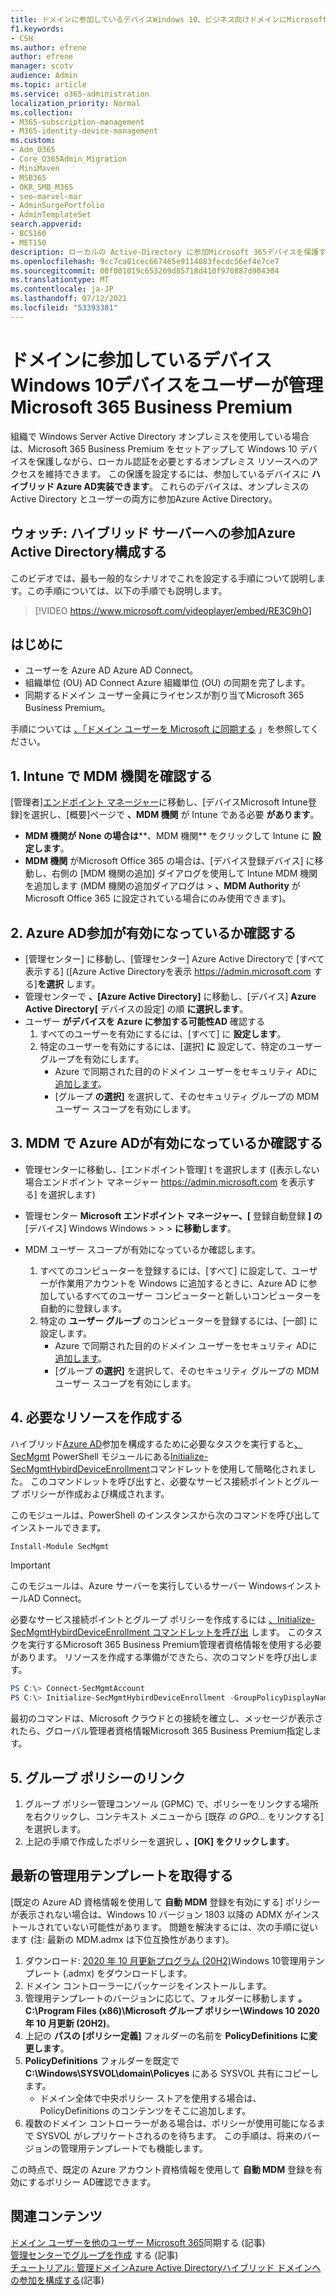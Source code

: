 ```yaml
---
title: ドメインに参加しているデバイスWindows 10、ビジネス向けドメインにMicrosoft 365有効にする
f1.keywords:
- CSH
ms.author: efrene
author: efrene
manager: scotv
audience: Admin
ms.topic: article
ms.service: o365-administration
localization_priority: Normal
ms.collection:
- M365-subscription-management
- M365-identity-device-management
ms.custom:
- Adm_O365
- Core_O365Admin_Migration
- MiniMaven
- MSB365
- OKR_SMB_M365
- seo-marvel-mar
- AdminSurgePortfolio
- AdminTemplateSet
search.appverid:
- BCS160
- MET150
description: ローカルの Active-Directory に参加Microsoft 365デバイスを保護するために、Windows 10をわずか数ステップで有効にする方法について説明します。
ms.openlocfilehash: 9cc7ca01cec667465e9114083fecdc56ef4e7ce7
ms.sourcegitcommit: 00f001019c653269d85718d410f970887d904304
ms.translationtype: MT
ms.contentlocale: ja-JP
ms.lasthandoff: 07/12/2021
ms.locfileid: "53393381"
---
```

# <a name="enable-domain-joined-windows-10-devices-to-be-managed-by-microsoft-365-business-premium"></a>ドメインに参加しているデバイスWindows 10デバイスをユーザーが管理Microsoft 365 Business Premium

組織で Windows Server Active Directory オンプレミスを使用している場合は、Microsoft 365 Business Premium をセットアップして Windows 10 デバイスを保護しながら、ローカル認証を必要とするオンプレミス リソースへのアクセスを維持できます。
この保護を設定するには、参加しているデバイスに **ハイブリッド Azure AD実装できます**。 これらのデバイスは、オンプレミスの Active Directory とユーザーの両方に参加Azure Active Directory。

## <a name="watch-configure-hybrid-azure-active-directory-join"></a>ウォッチ: ハイブリッド サーバーへの参加Azure Active Directory構成する

このビデオでは、最も一般的なシナリオでこれを設定する手順について説明します。この手順については、以下の手順でも説明します。

> [!VIDEO https://www.microsoft.com/videoplayer/embed/RE3C9hO]
  
## <a name="before-you-begin"></a>はじめに

- ユーザーを Azure AD Azure AD Connect。
- 組織単位 (OU) AD Connect Azure 組織単位 (OU) の同期を完了します。
- 同期するドメイン ユーザー全員にライセンスが割り当てMicrosoft 365 Business Premium。

手順については [、「ドメイン ユーザーを Microsoft に同期する](manage-domain-users.md) 」を参照してください。

## <a name="1-verify-mdm-authority-in-intune"></a>1. Intune で MDM 機関を確認する

[管理者][エンドポイント マネージャー](https://endpoint.microsoft.com/#blade/Microsoft_Intune_Enrollment/EnrollmentMenu/overview)に移動し、[デバイスMicrosoft Intune登録]を選択し、[概要]ページで **、MDM 機関** が Intune である必要 **があります**。

- **MDM 機関が** **None の場合は****、MDM 機関** をクリックして Intune に **設定します**。
- **MDM 機関** がMicrosoft Office 365 の場合は、[デバイス登録デバイス] に移動し、右側の [MDM 機関の追加] ダイアログを使用して Intune MDM 機関を追加します (MDM 機関の追加ダイアログは  >  **、MDM Authority** が Microsoft Office 365 に設定されている場合にのみ使用できます)。

## <a name="2-verify-azure-ad-is-enabled-for-joining-computers"></a>2. Azure AD参加が有効になっているか確認する

- [管理センター] に移動し、[管理センター] Azure Active Directoryで [すべて表示する] ([Azure Active Directoryを表示 <a href="https://go.microsoft.com/fwlink/p/?linkid=2024339" target="_blank">https://admin.microsoft.com</a> する]**を選択** します。  
- 管理センターで **、[Azure Active Directory]** に移動し、[デバイス]  **Azure Active Directory[** デバイスの設定] の順 **に選択します**。
- ユーザー **がデバイスを Azure に参加する可能性AD** 確認する 
    1. すべてのユーザーを有効にするには、[すべて] に **設定します**。
    2. 特定のユーザーを有効にするには、[選択] **に** 設定して、特定のユーザー グループを有効にします。
        - Azure で同期された目的のドメイン ユーザーをセキュリティ ADに [追加します](../admin/create-groups/create-groups.md)。
        - [グループ **の選択]** を選択して、そのセキュリティ グループの MDM ユーザー スコープを有効にします。

## <a name="3-verify-azure-ad-is-enabled-for-mdm"></a>3. MDM で Azure ADが有効になっているか確認する

- 管理センターに移動し、[エンドポイント管理] t を選択します ([表示しない場合エンドポイント マネージャー <a href="https://go.microsoft.com/fwlink/p/?linkid=2024339" target="_blank">https://admin.microsoft.com</a> を表示する] を選択します)   
- 管理センター **Microsoft エンドポイント マネージャー、[** 登録自動登録 **] の**[デバイス] Windows Windows  >    >    >  **に移動します**。
- MDM ユーザー スコープが有効になっているか確認します。

    1. すべてのコンピューターを登録するには、[すべて] に設定して、ユーザーが作業用アカウントを Windows に追加するときに、Azure AD に参加しているすべてのユーザー コンピューターと新しいコンピューターを自動的に登録します。
    2. 特定の **ユーザー グループ** のコンピューターを登録するには、[一部] に設定します。
        -  Azure で同期された目的のドメイン ユーザーをセキュリティ ADに [追加します](../admin/create-groups/create-groups.md)。
        -  [グループ **の選択]** を選択して、そのセキュリティ グループの MDM ユーザー スコープを有効にします。

## <a name="4-create-the-required-resources"></a>4. 必要なリソースを作成する 

ハイブリッド[Azure AD](/azure/active-directory/devices/hybrid-azuread-join-managed-domains#configure-hybrid-azure-ad-join)参加を構成するために必要なタスクを実行すると[、SecMgmt](https://www.powershellgallery.com/packages/SecMgmt) PowerShell モジュールにある[Initialize-SecMgmtHybirdDeviceEnrollment](https://github.com/microsoft/secmgmt-open-powershell/blob/master/docs/help/Initialize-SecMgmtHybirdDeviceEnrollment.md)コマンドレットを使用して簡略化されました。 このコマンドレットを呼び出すと、必要なサービス接続ポイントとグループ ポリシーが作成および構成されます。

このモジュールは、PowerShell のインスタンスから次のコマンドを呼び出してインストールできます。

```powershell
Install-Module SecMgmt
```

> [!IMPORTANT]
> このモジュールは、Azure サーバーを実行しているサーバー WindowsインストールAD Connect。

必要なサービス接続ポイントとグループ ポリシーを作成するには  [、Initialize-SecMgmtHybirdDeviceEnrollment コマンドレットを呼び出](https://github.com/microsoft/secmgmt-open-powershell/blob/master/docs/help/Initialize-SecMgmtHybirdDeviceEnrollment.md) します。 このタスクを実行するMicrosoft 365 Business Premium管理者資格情報を使用する必要があります。 リソースを作成する準備ができたら、次のコマンドを呼び出します。

```powershell
PS C:\> Connect-SecMgmtAccount
PS C:\> Initialize-SecMgmtHybirdDeviceEnrollment -GroupPolicyDisplayName 'Device Management'
```

最初のコマンドは、Microsoft クラウドとの接続を確立し、メッセージが表示されたら、グローバル管理者資格情報Microsoft 365 Business Premium指定します。

## <a name="5-link-the-group-policy"></a>5. グループ ポリシーのリンク

1. グループ ポリシー管理コンソール (GPMC) で、ポリシーをリンクする場所を右クリックし、コンテキスト メニューから [既存 *の GPO...* をリンクする] を選択します。
2. 上記の手順で作成したポリシーを選択し **、[OK] をクリックします**。

## <a name="get-the-latest-administrative-templates"></a>最新の管理用テンプレートを取得する

[既定の Azure AD 資格情報を使用して **自動 MDM** 登録を有効にする] ポリシーが表示されない場合は、Windows 10 バージョン 1803 以降の ADMX がインストールされていない可能性があります。 問題を解決するには、次の手順に従います (注: 最新の MDM.admx は下位互換性があります)。

1. ダウンロード: [2020 年 10 月更新プログラム (20H2)](https://www.microsoft.com/download/102157)Windows 10管理用テンプレート (.admx) をダウンロードします。
2. ドメイン コントローラーにパッケージをインストールします。
3. 管理用テンプレートのバージョンに応じて、フォルダーに移動します **。C:\Program Files (x86)\Microsoft グループ ポリシー\Windows 10 2020 年 10 月更新 (20H2)**。
4. 上記の **パスの [ポリシー定義]** フォルダーの名前を **PolicyDefinitions に変更します**。
5. **PolicyDefinitions** フォルダーを既定で **C:\Windows\SYSVOL\domain\Policyes** にある SYSVOL 共有にコピーします。
   - ドメイン全体で中央ポリシー ストアを使用する場合は、PolicyDefinitions のコンテンツをそこに追加します。
6. 複数のドメイン コントローラーがある場合は、ポリシーが使用可能になるまで SYSVOL がレプリケートされるのを待ちます。 この手順は、将来のバージョンの管理用テンプレートでも機能します。

この時点で、既定の Azure アカウント資格情報を使用して **自動 MDM** 登録を有効にするポリシー AD確認できます。

## <a name="related-content"></a>関連コンテンツ

[ドメイン ユーザーを他のユーザー Microsoft 365](manage-domain-users.md)同期する (記事)\
[管理センターでグループを作成](../admin/create-groups/create-groups.md) する (記事)\
[チュートリアル: 管理ドメインAzure Active Directoryハイブリッド ドメインへの参加を構成する](/azure/active-directory/devices/hybrid-azuread-join-managed-domains.md)(記事)